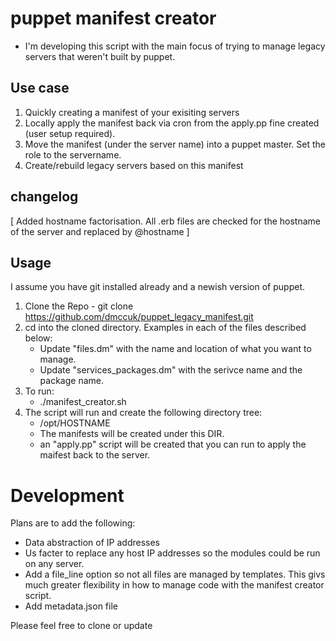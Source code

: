 puppet manifest creator
=======================

* I'm developing this script with the main focus of trying to manage legacy servers that weren't built by puppet.

Use case
--------
 1. Quickly creating a manifest of your exisiting servers
 2. Locally apply the manifest back via cron from the apply.pp fine created (user setup required).
 3. Move the manifest (under the server name) into a puppet master. Set the role to the servername.
 4. Create/rebuild legacy servers based on this manifest

changelog
---------
[ Added hostname factorisation. All .erb files are checked for the hostname of the server and replaced by @hostname ]

Usage
-----

I assume you have git installed already and a newish version of puppet.

 1. Clone the Repo - git clone https://github.com/dmccuk/puppet_legacy_manifest.git
 2. cd into the cloned directory. Examples in each of the files described below:
      * Update "files.dm" with the name and location of what you want to manage.
      * Update "services_packages.dm" with the serivce name and the package name.
 3. To run:
      * ./manifest_creator.sh 
 4. The script will run and create the following directory tree:
      * /opt/HOSTNAME
      * The manifests will be created under this DIR.
      * an "apply.pp" script will be created that you can run to apply the maifest back to the server.

Development
===========

Plans are to add the following:

 * Data abstraction of IP addresses
  * Us facter to replace any host IP addresses so the modules could be run on any server.
  * Add a file_line option so not all files are managed by templates. This givs much greater flexibility in how to manage code with the manifest creator script.
  * Add metadata.json file

Please feel free to clone or update 
